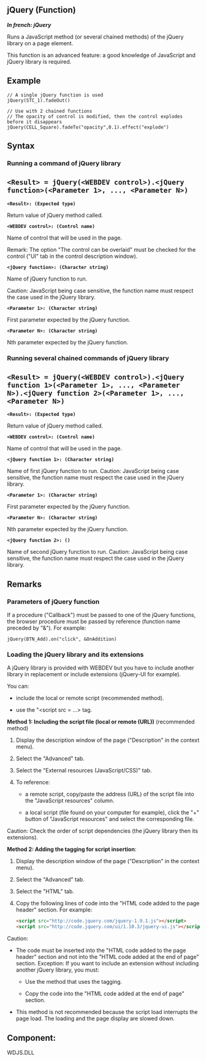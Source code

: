 
## jQuery (Function)

***In french: jQuery***



<a name="XUse"></a>
<a name="Use"></a>
<a name="description"></a>
Runs a JavaScript method (or several chained methods) of the jQuery library on a page element.

This function is an advanced feature: a good knowledge of JavaScript and jQuery library is required.
<a name="Example1"></a>
<a name="sample_code"></a>

## Example


```wl
// A single jQuery function is used 
jQuery(STC_1).fadeOut()
```


<a name="Example2"></a>

```wl
// Use with 2 chained functions
// The opacity of control is modified, then the control explodes before it disappears
jQuery(CELL_Square).fadeTo("opacity",0.1).effect("explode")
```

<a name="XSYNTAX"></a>

## Syntax
<a name="SYNTAX1"></a>

### Running a command of jQuery library

`<Result> = jQuery(<WEBDEV control>).<jQuery function>(<Parameter 1>, ..., <Parameter N>)`
---

**`<Result>: (Expected type)`**

Return value of jQuery method called.

**`<WEBDEV control>: (Control name)`**

Name of control that will be used in the page. 

Remark: The option "The control can be overlaid" must be checked for the control ("UI" tab in the control description window). 

**`<jQuery function>: (Character string)`**

Name of jQuery function to run. 

Caution: JavaScript being case sensitive, the function name must respect the case used in the jQuery library. 

**`<Parameter 1>: (Character string)`**

First parameter expected by the jQuery function. 

**`<Parameter N>: (Character string)`**

Nth parameter expected by the jQuery function. 


<a name="SYNTAX2"></a>

### Running several chained commands of jQuery library

`<Result> = jQuery(<WEBDEV control>).<jQuery function 1>(<Parameter 1>, ..., <Parameter N>).<jQuery function 2>(<Parameter 1>, ..., <Parameter N>)`
---

**`<Result>: (Expected type)`**

Return value of jQuery method called.

**`<WEBDEV control>: (Control name)`**

Name of control that will be used in the page.

**`<jQuery function 1>: (Character string)`**

Name of first jQuery function to run. Caution: JavaScript being case sensitive, the function name must respect the case used in the jQuery library.

**`<Parameter 1>: (Character string)`**

First parameter expected by the jQuery function.

**`<Parameter N>: (Character string)`**

Nth parameter expected by the jQuery function.

**`<jQuery function 2>: ()`**

Name of second jQuery function to run. Caution: JavaScript being case sensitive, the function name must respect the case used in the jQuery library.



<a name="NOTE0"></a>
<a name="NOTE0_1"></a>

## Remarks


### Parameters of jQuery function
<a name="parameters_jquery_function_ELTPARAGRAPHE000069"></a>

If a procedure ("Callback") must be passed to one of the jQuery functions, the browser procedure must be passed by reference (function name preceded by "&"). For example: 

```wl
jQuery(BTN_Add).on("click", &OnAddition)
```



### Loading the jQuery library and its extensions
<a name="loading_the_jquery_library_and_its_extensions_ELTPARAGRAPHE000076"></a>

A jQuery library is provided with WEBDEV but you have to include another library in replacement or include extensions (jQuery-UI for example). 

You can: 

- include the local or remote script (recommended method). 

- use the "&lt;script src = ...&gt; tag. 




**Method 1: Including the script file (local or remote (URL))** (recommended method)

1. Display the description window of the page ("Description" in the context menu). 

2. Select the "Advanced" tab. 

3. Select the "External resources (JavaScript/CSS)" tab.

4. To reference: 

	- a remote script, copy/paste the address (URL) of the script file into the "JavaScript resources" column. 

	- a local script (file found on your computer for example), click the "+" button of "JavaScript resources" and select the corresponding file. 





Caution: Check the order of script dependencies (the jQuery library then its extensions). 

**Method 2: Adding the tagging for script insertion**: 

1. Display the description window of the page ("Description" in the context menu). 

2. Select the "Advanced" tab. 

3. Select the "HTML" tab. 

4. Copy the following lines of code into the "HTML code added to the page header" section. For example: 
	
	```html
	<script src="http://code.jquery.com/jquery-1.9.1.js"></script>
	<script src="http://code.jquery.com/ui/1.10.3/jquery-ui.js"></script>
	```





Caution: 

- The code must be inserted into the "HTML code added to the page header" section and not into the "HTML code added at the end of page" section. Exception: If you want to include an extension without including another jQuery library, you must: 

	- Use the method that uses the tagging. 

	- Copy the code into the "HTML code added at the end of page" section.




- This method is not recommended because the script load interrupts the page load. The loading and the page display are slowed down. 




<a name="XComponent"></a>

## Component:
WDJS.DLL

